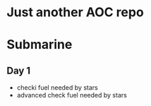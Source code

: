 # Just another AOC repo

# Submarine
## Day 1 
* checki fuel needed by stars
* advanced check fuel needed by stars


